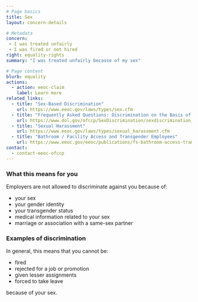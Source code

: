 ```yaml
---
# Page basics
title: Sex
layout: concern-details

# Metadata
concern:
 - I was treated unfairly
 - I was fired or not hired
right: equality-rights
summary: "I was treated unfairly because of my sex"

# Page content
blurb: equality
actions:
  - action: eeoc-claim
    label: Learn more
related_links:
  - title: "Sex-Based Discrimination"
    url: https://www.eeoc.gov/laws/types/sex.cfm
  - title: "Frequently Asked Questions: Discrimination on the Basis of Sex"
    url: https://www.dol.gov/ofccp/SexDiscrimination/sexdiscrimination_faqs.htm
  - title: "Sexual Harassment"
    url: https://www.eeoc.gov/laws/types/sexual_harassment.cfm
  - title: "Bathroom / Facility Access and Transgender Employees"
    url: https://www.eeoc.gov/eeoc/publications/fs-bathroom-access-transgender.cfm
contact:
  - contact-eeoc-ofccp
---
```


### What this means for you

Employers are not allowed to discriminate against you because of:

- your sex
- your gender identity
- your transgender status
- medical information related to your sex
- marriage or association with a same-sex partner

### Examples of discrimination

In general, this means that you cannot be:

- fired
- rejected for a job or promotion
- given lesser assignments
- forced to take leave

because of your sex.
